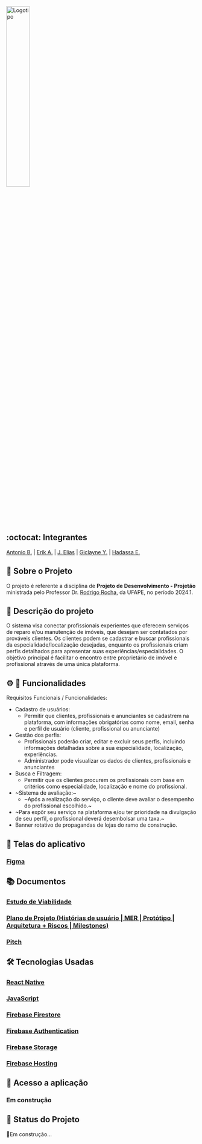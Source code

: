 
<img src="https://github.com/user-attachments/assets/6ac7aa47-125a-4307-8a5e-fe2a624c4a9d" alt="Logotipo" width="35%">

## :octocat: Integrantes
[Antonio B.](https://github.com/antoniobezerra01) | [Erik A.](https://github.com/Alexandreerik) | [J. Elias](https://github.com/Eliaz500) | [Giclayne Y.](https://github.com/giclayne) | [Hadassa E.](https://github.com/Hester910)

## :page_with_curl: Sobre o Projeto
O projeto é referente a disciplina de __Projeto de Desenvolvimento - Projetão__ ministrada pelo Professor Dr. [Rodrigo Rocha](https://github.com/rgcrochaa), da UFAPE, no período 2024.1. 


## :pushpin: Descrição do projeto
O sistema visa conectar profissionais experientes que oferecem serviços de reparo e/ou manutenção de imóveis, que desejam ser contatados por prováveis clientes. Os clientes podem se cadastrar e buscar profissionais da especialidade/localização desejadas, enquanto os profissionais criam perfis detalhados para apresentar suas experiências/especialidades. O objetivo principal é facilitar o encontro entre proprietário de imóvel e profissional através de uma única plataforma.

## :gear: :scroll: Funcionalidades

Requisitos Funcionais / Funcionalidades: 
* Cadastro de usuários:
  * Permitir que clientes, profissionais e anunciantes se cadastrem na plataforma, com informações obrigatórias como nome, email, senha e perfil de usuário (cliente, profissional ou anunciante)
* Gestão dos perfis:
  * Profissionais poderão criar, editar e excluir seus perfis, incluindo informações detalhadas sobre a sua especialidade, localização, experiências.
  * Administrador pode visualizar os dados de clientes, profissionais e anunciantes
* Busca e Filtragem: 
  * Permitir que os clientes procurem os profissionais com base em critérios como especialidade, localização e nome do profissional.
* ~Sistema de avaliação:~
  * ~Após a realização do serviço, o cliente deve avaliar o desempenho do profissional escolhido.~
* ~Para expôr seu serviço na plataforma e/ou ter prioridade na divulgação de seu perfil, o profissional deverá desembolsar uma taxa.~
* Banner rotativo de propagandas de lojas do ramo de construção.


## :iphone: Telas do aplicativo

### [Figma](https://www.figma.com/proto/6yTXl701VcMUZ8qurEhb6w/Socorro-!!?node-id=8-2&t=duy3WyQ5r1Y00Ycm-0&scaling=scale-down&content-scaling=fixed&page-id=0%3A1&starting-point-node-id=8%3A2)


## :books: Documentos

### [Estudo de Viabilidade](https://docs.google.com/document/d/1uNlZMtgUhKLh8W3SEM6LUM2YD8OpLJsBkHhWg8HcUEY/edit?usp=sharing)
### [Plano de Projeto (Histórias de usuário | MER | Protótipo | Arquitetura + Riscos | Milestones)](https://docs.google.com/document/d/1-i16qtuT6SRj2m4C9Nv3nBQ4aFyuRS_4MnmMf7GGBt8/edit?usp=sharing)
### [Pitch](https://www.canva.com/design/DAGMnUepapo/5RW3c_1TLA62IoZ2YxxCtQ/view?utm_content=DAGMnUepapo&utm_campaign=designshare&utm_medium=link&utm_source=editor)


## :hammer_and_wrench: Tecnologias Usadas
### [React Native](https://reactnative.dev)
### [JavaScript](https://developer.mozilla.org/pt-BR/docs/Web/JavaScript)
### [Firebase Firestore](https://firebase.google.com/docs/firestore?hl=pt-br)
### [Firebase Authentication](https://firebase.google.com/docs/auth?hl=pt-br)
### [Firebase Storage](https://firebase.google.com/docs/storage?hl=pt-br)
### [Firebase Hosting](https://firebase.google.com/docs/hosting?hl=pt-br)


## :link: Acesso a aplicação

### Em construção

## :construction: Status do Projeto
:hammer:Em construção...
